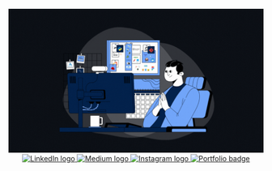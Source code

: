 <br>
<div align="center">
  <img src="profile-gif.gif" alt="Profile Cloudexplorer" />
</div>
<div align="center">
  <a href="https://www.linkedin.com/in/vasanthabalaji/" target="_blank">
    <img src="https://img.shields.io/static/v1?message=LinkedIn&logo=linkedin&label=&color=0077B5&logoColor=white&labelColor=&style=for-the-badge" height="25" alt="LinkedIn logo" />
  </a>
  <!--
  <a href="https://www.youtube.com/@Vasanthabalaji_kannan" target="_blank">
    <img src="https://img.shields.io/static/v1?message=YouTube&logo=youtube&label=&color=FF0000&logoColor=white&labelColor=&style=for-the-badge" height="25" alt="YouTube logo" />
  </a>
  -->
  <a href="https://medium.com/@vasanthabalajik0" target="_blank">
    <img src="https://img.shields.io/static/v1?message=Medium&logo=medium&label=&color=12100E&logoColor=white&labelColor=&style=for-the-badge" height="25" alt="Medium logo" />
  </a>
  <a href="https://www.instagram.com/mrcloudexplorer/" target="_blank">
    <img src="https://img.shields.io/static/v1?message=Instagram&logo=instagram&label=&color=E4405F&logoColor=white&labelColor=&style=for-the-badge" height="25" alt="Instagram logo" />
  </a>
  <a href="https://vasanthabalaji-k.netlify.app/" target="_blank">
    <img src="https://img.shields.io/static/v1?message=Portfolio&label=&color=Green&logoColor=white&labelColor=&style=for-the-badge" height="25" alt="Portfolio badge" />
  </a>
</div>
<!--
<br>
<div align="center">
  <a href="https://git.io/streak-stats" target="_blank">
    <img src="https://streak-stats.demolab.com?user=Vasanthabalaji01&theme=shadow-orange&hide_border=true&border_radius=4.9&card_width=300&hide_total_contributions=true&hide_longest_streak=true" alt="GitHub Streak" />
  </a>
</div>
<br>
<div align="center">
  <a href="https://github.com/vasanthabalaji01" target="_blank">
    <img src="https://img.shields.io/github/followers/vasanthabalaji01?style=social" alt="GitHub followers" />
    <img src="https://img.shields.io/github/stars/vasanthabalaji01?style=social" alt="GitHub stars" />
  </a>
</div>
-->
